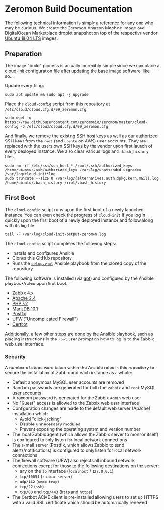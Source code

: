 # Zeromon Build Documentation

The following technical information is simply a reference for any one who may be curious.
We create the Zeromon Amazon Machine Image and DigitalOcean Marketplace droplet snapshot on top of the respective vendor [Ubuntu 18.04 LTS](https://www.ubuntu.com/) images.

## Preparation

The image "build" process is actually incredibly simple since we can place a [cloud-init](https://cloudinit.readthedocs.io/en/latest/) configuration file after updating the base image software; like so...

Update everything:

```
sudo apt update && sudo apt -y upgrade
```

Place the [`cloud-config`](cloud-config) script from this repository at `/etc/cloud/cloud.cfg.d/99_zeromon.cfg`:

```
sudo wget -q https://raw.githubusercontent.com/zeromonio/zeromon/master/cloud-config -O /etc/cloud/cloud.cfg.d/99_zeromon.cfg
```

And finally, we remove the existing SSH host keys as well as our authorized SSH keys from the `root` (and `ubuntu` on AWS) user accounts.
They are replaced with the users own SSH keys by the vendor upon first launch of every deployed instance.
We also clear various logs and `.bash_history` files.

```
sudo rm -rf /etc/ssh/ssh_host_* /root/.ssh/authorized_keys /home/ubuntu/.ssh/authorized_keys /var/log/unattended-upgrades /var/log/cloud-init*log
sudo truncate --size 0 /var/log/{alternatives,auth,dpkg,kern,mail}.log /home/ubuntu/.bash_history /root/.bash_history
```

## First Boot

The `cloud-config` script runs upon the first boot of a newly launched instance.
You can even check the progress of `cloud-init` if you log in quickly upon the first boot of a newly deployed instance and follow along with its log file:

```
tail -F /var/log/cloud-init-output-zeromon.log
```

The `cloud-config` script completes the following steps:
- Installs and configures [Ansible](https://www.ansible.com/)
- Clones this GitHub repository
- Runs the [`setup.yaml`](setup.yaml) Ansible playbook from the cloned copy of the repository

The following software is installed (via [apt](https://help.ubuntu.com/lts/serverguide/apt.html.en)) and configured by the Ansible playbook/roles upon first boot:

- [Zabbix 4.x](https://www.zabbix.com/)
- [Apache 2.4](https://httpd.apache.org/)
- [PHP 7.2](https://secure.php.net/)
- [MariaDB 10.1](https://mariadb.org/)
- [Postfix](http://www.postfix.org/)
- [UFW](https://help.ubuntu.com/community/UFW) ("Uncomplicated Firewall")
- [Certbot](https://certbot.eff.org/)

Additionally, a few other steps are done by the Ansible playbook, such as placing instructions in the `root` user prompt on how to log in to the Zabbix web user interface.

### Security

A number of steps were taken within the Ansible roles in this repository to secure the installation of Zabbix and each instance as a whole:
- Default anonymous MySQL user accounts are removed
- Random passwords are generated for both the `zabbix` and `root` MySQL user accounts
- A random password is generated for the Zabbix `Admin` web user
- No "Guest" access is allowed to the Zabbix web user interface
- Configuration changes are made to the default web server (Apache) installation which:
    * Avoid "click-jacking"
    * Disable unnecessary modules
    * Prevent exposing the operating system and version number
- The local Zabbix agent (which allows the Zabbix server to monitor itself) is configured to only listen for local network connections
- The e-mail server (Postfix, which allows Zabbix to send alerts/notifications) is configured to only listen for local network connections
- The firewall software (UFW) also rejects all inbound network connections except for those to the following destinations on the server:
    * any on the `lo` interface (`localhost` / `127.0.0.1`)
    * `tcp/10051` (`zabbix-server`)
    * `udp/162` (`snmp-trap`)
    * `tcp/22` (`ssh`)
    * `tcp/80` and `tcp/443` (`http` and `https`)
- The Certbot ACME client is pre-installed allowing users to set up HTTPS with a valid SSL certificate which should be automatically renewed
